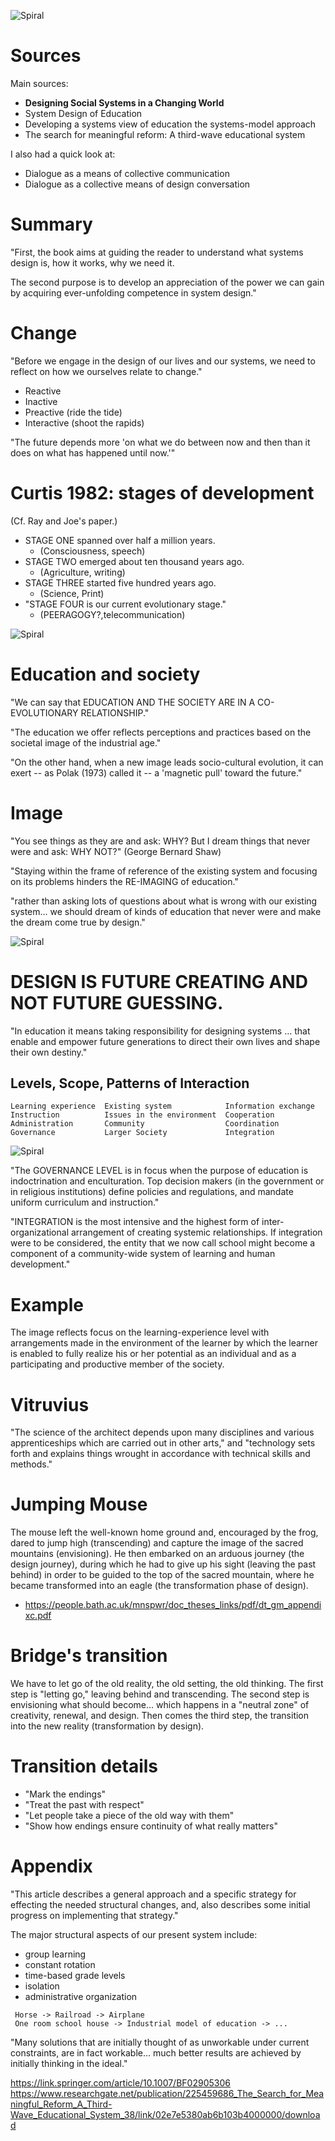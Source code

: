 ![Spiral](http://metameso.org/~joe/pics/spiral.png)

Sources
=======

Main sources:

-   **Designing Social Systems in a Changing World**
-   System Design of Education
-   Developing a systems view of education the systems-model approach
-   The search for meaningful reform: A third-wave educational system

I also had a quick look at:

-   Dialogue as a means of collective communication
-   Dialogue as a collective means of design conversation

Summary
=======

"First, the book aims at guiding the reader to understand what systems
design is, how it works, why we need it.

The second purpose is to develop an appreciation of the power we can
gain by acquiring ever-unfolding competence in system design."

Change
======

"Before we engage in the design of our lives and our systems, we need
to reflect on how we ourselves relate to change."

-   Reactive
-   Inactive
-   Preactive (ride the tide)
-   Interactive (shoot the rapids)

"The future depends more 'on what we do between now and then than it
does on what has happened until now.'"

Curtis 1982: stages of development
==================================

(Cf. Ray and Joe\'s paper.)

-   STAGE ONE spanned over half a million years.
    -   (Consciousness, speech)
-   STAGE TWO emerged about ten thousand years ago.
    -   (Agriculture, writing)
-   STAGE THREE started five hundred years ago.
    -   (Science, Print)
-   \"STAGE FOUR is our current evolutionary stage.\"
    -   (PEERAGOGY?,telecommunication)
    
![Spiral](http://metameso.org/~joe/pics/stages.png)

Education and society
=====================

\"We can say that EDUCATION AND THE SOCIETY ARE IN A CO-EVOLUTIONARY
RELATIONSHIP.\"

\"The education we offer reflects perceptions and practices based on the
societal image of the industrial age.\"

\"On the other hand, when a new image leads socio-cultural evolution, it
can exert -- as Polak (1973) called it -- a \'magnetic pull\' toward the
future.\"

Image
=====

\"You see things as they are and ask: WHY? But I dream things that never
were and ask: WHY NOT?\" (George Bernard Shaw)

\"Staying within the frame of reference of the existing system and
focusing on its problems hinders the RE-IMAGING of education.\"

\"rather than asking lots of questions about what is wrong with our
existing system... we should dream of kinds of education that never were
and make the dream come true by design.\"

![Spiral](http://metameso.org/~joe/pics/image.png)

DESIGN IS FUTURE CREATING AND NOT FUTURE GUESSING.
==================================================

\"In education it means taking responsibility for designing systems ...
that enable and empower future generations to direct their own lives and
shape their own destiny.\"

Levels, Scope, Patterns of Interaction
--------------------------------------

``` {.text}
Learning experience  Existing system            Information exchange
Instruction          Issues in the environment  Cooperation         
Administration       Community                  Coordination        
Governance           Larger Society             Integration         
```

![Spiral](http://metameso.org/~joe/pics/box.png)

\"The GOVERNANCE LEVEL is in focus when the purpose of education is
indoctrination and enculturation. Top decision makers (in the government
or in religious institutions) define policies and regulations, and
mandate uniform curriculum and instruction.\"

\"INTEGRATION is the most intensive and the highest form of
inter-organizational arrangement of creating systemic relationships. If
integration were to be considered, the entity that we now call school
might become a component of a community-wide system of learning and
human development.\"

Example
=======

The image reflects focus on the learning-experience level with
arrangements made in the environment of the learner by which the learner
is enabled to fully realize his or her potential as an individual and as
a participating and productive member of the society.

Vitruvius
=========

\"The science of the architect depends upon many disciplines and various
apprenticeships which are carried out in other arts,\" and \"technology
sets forth and explains things wrought in accordance with technical
skills and methods.\"

Jumping Mouse
=============

The mouse left the well-known home ground and, encouraged by the frog,
dared to jump high (transcending) and capture the image of the sacred
mountains (envisioning). He then embarked on an arduous journey (the
design journey), during which he had to give up his sight (leaving the
past behind) in order to be guided to the top of the sacred mountain,
where he became transformed into an eagle (the transformation phase of
design).

-   <https://people.bath.ac.uk/mnspwr/doc_theses_links/pdf/dt_gm_appendixc.pdf>

Bridge\'s transition
====================

We have to let go of the old reality, the old setting, the old thinking.
The first step is \"letting go,\" leaving behind and transcending. The
second step is envisioning what should become... which happens in a
\"neutral zone\" of creativity, renewal, and design. Then comes the
third step, the transition into the new reality (transformation by
design).

Transition details
==================

-   \"Mark the endings\"
-   \"Treat the past with respect\"
-   \"Let people take a piece of the old way with them\"
-   \"Show how endings ensure continuity of what really matters\"

Appendix
========

"This article describes a general approach and a specific strategy for
effecting the needed structural changes, and, also describes some
initial progress on implementing that strategy."

The major structural aspects of our present system include:

-   group learning
-   constant rotation
-   time-based grade levels
-   isolation
-   administrative organization

```{.text}
 Horse -> Railroad -> Airplane
 One room school house -> Industrial model of education -> ...
```

"Many solutions that are initially thought of as unworkable under
current constraints, are in fact workable... much better results are
achieved by initially thinking in the ideal."

<https://link.springer.com/article/10.1007/BF02905306>
<https://www.researchgate.net/publication/225459686_The_Search_for_Meaningful_Reform_A_Third-Wave_Educational_System_38/link/02e7e5380ab6b103b4000000/download>
